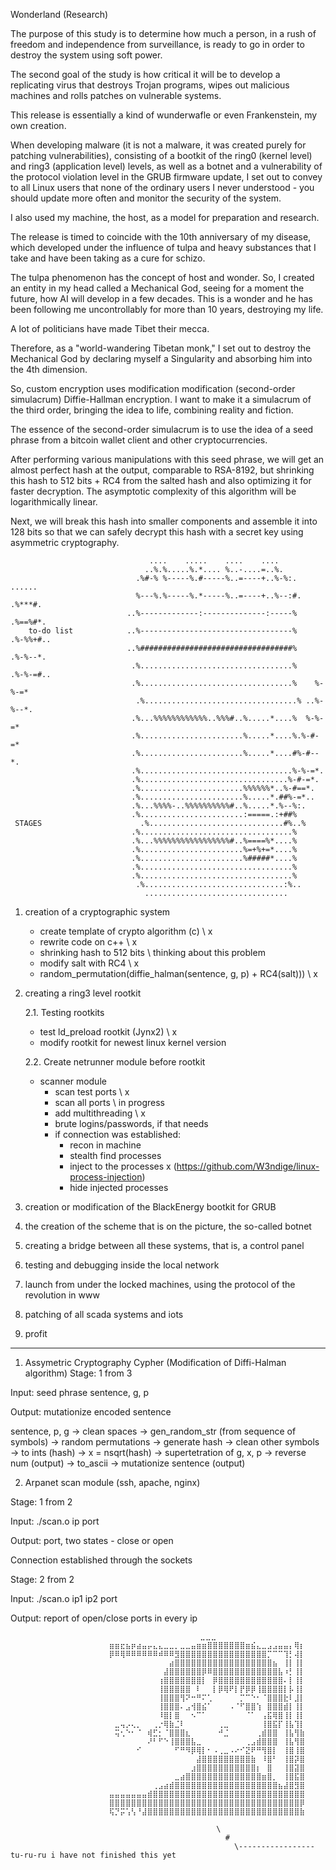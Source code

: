 Wonderland (Research)

The purpose of this study is to determine how much a person, in a rush of freedom and independence from surveillance, is ready to go in order to destroy the system using soft power. 

The second goal of the study is how critical it will be to develop a replicating virus that destroys Trojan programs, wipes out malicious machines and rolls patches on vulnerable systems.


This release is essentially a kind of wunderwafle or even Frankenstein, my own creation.

When developing malware (it is not a malware, it was created purely for patching vulnerabilities), consisting of a bootkit of the ring0 (kernel level) and ring3 (application level) levels, as well as a botnet and a vulnerability of the protocol violation level in the GRUB firmware update, I set out to convey to all Linux users that none of the ordinary users I never understood - you should update more often and monitor the security of the system.

I also used my machine, the host, as a model for preparation and research.

The release is timed to coincide with the 10th anniversary of my disease, which developed under the influence of tulpa and heavy substances that I take and have been taking as a cure for schizo.

The tulpa phenomenon has the concept of host and wonder. So, I created an entity in my head called a Mechanical God, seeing for a moment the future, how AI will develop in a few decades. This is a wonder and he has been following me uncontrollably for more than 10 years, destroying my life.

A lot of politicians have made Tibet their mecca.

Therefore, as a "world-wandering Tibetan monk," I set out to destroy the Mechanical God by declaring myself a Singularity and absorbing him into the 4th dimension.

So, custom encryption uses modification modification (second-order simulacrum) Diffie-Hallman encryption. I want to make it a simulacrum of the third order, bringing the idea to life, combining reality and fiction.

The essence of the second-order simulacrum is to use the idea of a seed phrase from a bitcoin wallet client and other cryptocurrencies.

After performing various manipulations with this seed phrase, we will get an almost perfect hash at the output, comparable to RSA-8192, but shrinking this hash to 512 bits + RC4 from the salted hash and also optimizing it for faster decryption. The asymptotic complexity of this algorithm will be logarithmically linear.

Next, we will break this hash into smaller components and assemble it into 128 bits so that we can safely decrypt this hash with a secret key using asymmetric cryptography.

                                   ....    .....    ....    ....                                    
                                  ..%.%.....%.*.... %..-....=..%.                                   
                                .%#-% %-----%.#-----%..=----+..%-%:.         ......                 
                                %---%.%-----%.*-----%..=----+..%--:#.       .%***#.                 
                              ..%-------------:--------------:-----%       .%==%#*.                 
        to-do list            ..%----------------------------------%      .%-%%+#..                 
                              ..%##################################%     .%-%--*.                   
                               .%..................................%    .%-%-=#..                   
                               .%..................................%    %-%-=*                      
                                .%..................................% ..%-%--*.                      
                               .%...%%%%%%%%%%%%..%%%#..%.....*....%  %-%-=*                        
                               .%.......................%.....*....%.%-#-=*                         
                               .%.......................%.....*....#%-#--*.                         
                               .%..................................%-%-=*.                          
                               .%.................................%-#-=*.                           
                               .%.......................%%%%%%*..%-#==*.                            
                               .%.......................%.....*.##%-=*..                            
                               .%...%%%%-..%%%%%%%%%%#..%.....*.%--%:.                              
                               .%.......................:=====.:+##%                                
     STAGES                      .%..............................#%..%                                
                               .%..................................%                                
                               .%...%%%%%%%%%%%%%%%%%#..%====%*....%                                
                               .%.......................%=+%+=*....%                                
                               .%.......................%#####*....%                                
                               .%..................................%                                
                               .%..................................%                                
                                .%...............................:%..                               
                                  ................................       


1) creation of a cryptographic system
   - create template of crypto algorithm (c) \ x
   - rewrite code on c++ \ x
   - shrinking hash to 512 bits \ thinking about this problem
   - modify salt with RC4 \ x
   - random_permutation(diffie_halman(sentence, g, p) + RC4(salt))) \ x

2) creating a ring3 level rootkit
   
   2.1. Testing rootkits
   - test ld_preload rootkit (Jynx2) \ x
   - modify rootkit for newest linux kernel version
     
   2.2. Create netrunner module before rootkit
   - scanner module
      - scan test ports \ x
      - scan all ports \ in progress
      - add multithreading \ x
      - brute logins/passwords, if that needs
      - if connection was established:
         - recon in machine
         - stealth find processes
         - inject to the processes x (https://github.com/W3ndige/linux-process-injection)
         - hide injected processes 

4) creation or modification of the BlackEnergy bootkit for GRUB
5) the creation of the scheme that is on the picture, the so-called botnet
6) creating a bridge between all these systems, that is, a control panel
7) testing and debugging inside the local network
8) launch from under the locked machines, using the protocol of the revolution in www
9) patching of all scada systems and iots
10) profit

------------------------------------------------------------------------------------

1. Assymetric Cryptography Cypher (Modification of Diffi-Halman algorithm)
Stage: 1 from 3

Input: seed phrase sentence, g, p

Output: mutationize encoded sentence

sentence, p, g -> clean spaces -> gen_random_str (from sequence of symbols) -> random permutations -> generate hash -> clean other symbols -> to ints (hash) -> x = nsqrt(hash) -> supertetration of g, x, p -> reverse num (output) -> to_ascii -> mutationize sentence (output) 

2. Arpanet scan module (ssh, apache, nginx) 

Stage: 1 from 2

Input: ./scan.o ip port

Output: port, two states - close or open

Connection established through the sockets

Stage: 2 from 2

Input: ./scan.o ip1 ip2 port 

Output: report of open/close ports in every ip 



                      ⠀⠀⠀⠀⠀⠀⠀⠀⠀⠀⠀⠀⠀⠀⠀⠀⠀⠀⠀⠀⣀⣀⣀⠀⠀⠀⠀⠀⠀⠀⠀⠀⠀⠀⠀⠀
                          ⣶⣶⣖⣦⡶⣴⣤⡤⣄⣄⣀⣀⡀⣀⣀⣤⣶⣶⣿⣿⣿⣿⣿⣿⣿⣶⣮⣄⣀⣠⣠⣤⣤⡄⢿⡆
                          ⡿⠿⢿⠿⠿⠿⠿⠿⠿⠾⠿⠿⣻⣿⣿⣿⣿⣿⣿⣿⣿⣿⣿⣿⣿⣿⣿⣿⣿⡉⠉⠉⢹⡃⢼⡇
                          ⠀⠀⠀⠀⠀⠀⠀⠀⠀⠀⠀⣴⣿⣿⣿⣿⣿⣿⣿⣿⣿⣿⣿⣿⣿⣿⣿⣿⣿⣿⣦⠀⢸⡇⢸⡇
                          ⠀⠀⠀⠀⠀⠀⠀⠀⠀⠀⣼⣿⣿⣿⣿⣿⣿⡿⠿⣿⣿⣿⣿⣿⣿⣿⣿⣿⣿⣿⣿⣧⠰⡃⢸⡇
                          ⠀⠀⠀⠀⠀⠀⠀⠀⠀⢰⣿⣿⣿⣿⣿⣿⣿⡇⠀⡿⣿⣿⣿⣿⣿⣿⣿⣿⣿⣿⣿⣿⠄⡇⢸⡇
                          ⠀⠀⠀⠀⠀⠀⠀⠀⠀⢸⣿⣿⣿⣿⣿⠀⠇⠀⠀⡇⡿⢿⠟⡇⡟⡿⡿⢸⣿⣿⣿⣿⡇⡧⢸⡇
                          ⠀⠀⠀⠀⠀⠀⠀⠀⠀⢸⣿⣿⣿⢻⠝⠒⠛⠍⢁⠀⠀⠀⠀⠀⡉⠉⠑⠂⠈⣿⣿⣿⣗⠇⣸⡇
                          ⠀⠀⠀⠀⠀⠀⠀⠀⠀⢸⣿⣿⣿⠄⣠⢺⣿⣮⠁⠀⠀⠀⠠⠈⠋⣿⣿⢱⠀⣿⣿⣿⣾⡇⢸⡇
                          ⠀⠀⠀⠀⠀⠀⠀⠀⠀⠸⣿⡇⣿⠀⠀⠢⠉⠁⠀⠀⠀⠀⠀⠀⠀⠈⠁⠀⢠⣯⢿⣿⢸⡇⢸⡇
                          ⠀⣀⢤⡠⢄⡀⠀⠀⢀⡐⢿⣷⣈⠇⠀⠀⠀⠀⠀⠀⢀⣀⠀⠀⠀⠀⠀⠀⢸⣿⣯⡏⢸⣧⢹⡇
                          ⠀⢭⢂⠑⠂⠈⠀⢾⣋⡂⠈⣿⣿⣿⣆⠀⠀⠀⠀⠀⠚⣈⠀⠀⠀⠀⠀⢀⣾⣿⣿⠀⢸⣧⢻⣷
                          ⠀⠀⠀⠀⠀⠀⠀⠜⠃⠋⠑⢸⣿⣿⣿⣧⣀⠀⠀⠀⠀⠀⠀⠀⠀⢀⣠⣾⣿⣿⣿⠀⢸⣧⢻⣿
                          ⠀⠀⠀⠀⠀⠊⠀⠀⠀⠀⠀⠀⠋⠛⠻⡿⢿⡇⠂⠠⢀⣀⠠⠔⠊⣝⠟⠛⢻⣿⡇⠀⢸⣿⢸⣿
                          ⠀⠀⠀⠀⠀⠀⠀⠀⠀⠀⠀⠀⠀⠀⠀⠀⣼⣿⣿⣿⣿⣿⣿⣿⣿⣿⣷⠀⠸⣿⠃⠀⢸⣿⡽⣿
                          ⠀⠀⠀⠀⠀⠀⠀⠀⠀⠀⠀⠀⠀⠀⠀⣰⣿⣿⣿⣿⣿⣿⣿⣿⣿⣿⣿⡆⠀⣿⠀⠀⢸⣿⣽⣿
                          ⠀⠀⠀⠀⠀⠀⠀⠀⠀⠀⠀⠀⣀⣴⣿⣿⣿⣿⣿⣿⣿⣿⣿⣿⣿⣿⣿⣿⣶⣿⡀⠀⢸⣿⣯⣿
                          ⠀⠀⠀⠀⠀⠀⠀⠀⢀⣠⣴⣾⣿⣿⣿⣿⣿⣿⣿⣿⣿⣿⣿⣿⣿⣿⣿⣿⣿⣿⣿⣦⣼⣿⣻⣿
                          ⣤⣤⣤⣤⣤⣤⣤⣾⣿⣿⣿⣿⣿⣿⣿⣿⣿⣿⣿⣿⣿⣿⣿⣿⣿⣿⣿⣿⣿⣿⣿⣿⣿⣿⣿⣿
                          ⣿⣿⣿⣿⣿⣿⣿⣿⣿⣿⣿⣿⣿⣿⣿⣿⣿⣿⣿⣿⣿⣿⣿⣿⣿⣿⣿⣿⣿⣿⣿⣿⣿⣿⣿⡿
                          ⢯⡙⡭⢡⢣⠘⣼⣿⣿⣿⣿⣿⣿⣿⣿⣿⣿⣿⣿⣿⣿⣿⣿⣿⣿⣿⣿⣿⣿⣿⣿⣿⣿⣿⣿⣷

                                                  \
                                                    #
                                                      \----------------- tu-ru-ru i have not finished this yet


                                                  
